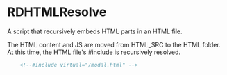 # RDHTMLResolve
A script that recursively embeds HTML parts in an HTML file.

The HTML content and JS are moved from HTML_SRC to the HTML folder. At this time, the HTML file's #include is recursively resolved.

```html
    <!--#include virtual="/modal.html" -->
```

